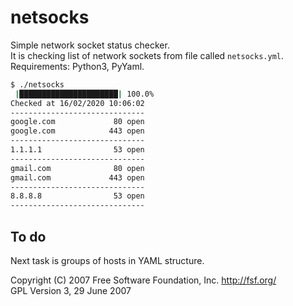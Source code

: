 # netsocks

Simple network socket status checker.</br>
It is checking list of network sockets from file called `netsocks.yml`.</br>
Requirements: Python3, PyYaml.

```sh
$ ./netsocks
 |██████████████████████| 100.0% 
Checked at 16/02/2020 10:06:02
------------------------------
google.com             80 open
google.com            443 open
------------------------------
1.1.1.1                53 open
------------------------------
gmail.com              80 open
gmail.com             443 open
------------------------------
8.8.8.8                53 open
------------------------------
```
## To do

Next task is groups of hosts in YAML structure.




Copyright (C) 2007 Free Software Foundation, Inc. <http://fsf.org/> </br>
GPL Version 3,  29 June 2007
